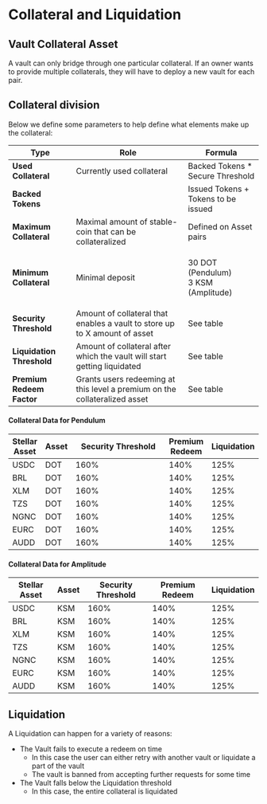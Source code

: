 # Collateral and Liquidation

## Vault Collateral Asset

A vault can only bridge through one particular collateral. If an owner wants to provide multiple collaterals, they will have to deploy a new vault for each pair.

## Collateral division

Below we define some parameters to help define what elements make up the collateral:

| Type                      | Role                                                                       | Formula                                       |
| ------------------------- | -------------------------------------------------------------------------- | --------------------------------------------- |
| **Used Collateral**       | Currently used collateral                                                  | Backed Tokens \* Secure Threshold             |
| **Backed Tokens**         |                                                                            | Issued Tokens + Tokens to be issued           |
| **Maximum Collateral**    | Maximal amount of stable-coin that can be collateralized                   | Defined on Asset pairs                        |
| **Minimum Collateral**    | Minimal deposit                                                            | <p>30 DOT (Pendulum)<br>3 KSM (Amplitude)</p> |
| **Security Threshold**    | Amount of collateral that enables a vault to store up to X amount of asset | See table                                     |
| **Liquidation Threshold** | Amount of collateral after which the vault will start getting liquidated   | See table                                     |
| **Premium Redeem Factor** | Grants users redeeming at this level a premium on the collateralized asset | See table                                     |

#### Collateral Data for Pendulum

<table><thead><tr><th>Stellar Asset</th><th>Asset</th><th width="200">Security Threshold</th><th>Premium Redeem</th><th>Liquidation</th></tr></thead><tbody><tr><td>USDC</td><td>DOT</td><td>160%</td><td>140%</td><td>125%</td></tr><tr><td>BRL</td><td>DOT</td><td>160%</td><td>140%</td><td>125%</td></tr><tr><td>XLM</td><td>DOT</td><td>160%</td><td>140%</td><td>125%</td></tr><tr><td>TZS</td><td>DOT</td><td>160%</td><td>140%</td><td>125%</td></tr><tr><td>NGNC</td><td>DOT</td><td>160%</td><td>140%</td><td>125%</td></tr><tr><td>EURC</td><td>DOT</td><td>160%</td><td>140%</td><td>125%</td></tr><tr><td>AUDD</td><td>DOT</td><td>160%</td><td>140%</td><td>125%</td></tr></tbody></table>

#### Collateral Data for Amplitude

| Stellar Asset | Asset | Security Threshold | Premium Redeem | Liquidation |
| ------------- | ----- | ------------------ | -------------- | ----------- |
| USDC          | KSM   | 160%               | 140%           | 125%        |
| BRL           | KSM   | 160%               | 140%           | 125%        |
| XLM           | KSM   | 160%               | 140%           | 125%        |
| TZS           | KSM   | 160%               | 140%           | 125%        |
| NGNC          | KSM   | 160%               | 140%           | 125%        |
| EURC          | KSM   | 160%               | 140%           | 125%        |
| AUDD          | KSM   | 160%               | 140%           | 125%        |

## Liquidation

A Liquidation can happen for a variety of reasons:&#x20;

* The Vault fails to execute a redeem on time
  * In this case the user can either retry with another vault or liquidate a part of the vault
  * The vault is banned from accepting further requests for some time
* The Vault falls below the Liquidation threshold
  * In this case, the entire collateral is liquidated





